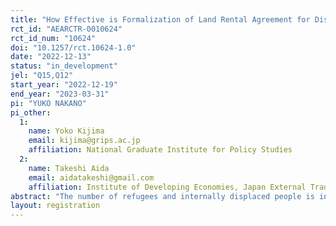 ```yaml
---
title: "How Effective is Formalization of Land Rental Agreement for Dispute Prevention? Evidence from Randomized Control Trial in Uganda’s Refugee Camp"
rct_id: "AEARCTR-0010624"
rct_id_num: "10624"
doi: "10.1257/rct.10624-1.0"
date: "2022-12-13"
status: "in_development"
jel: "Q15,Q12"
start_year: "2022-12-19"
end_year: "2023-03-31"
pi: "YUKO NAKANO"
pi_other:
  1:
    name: Yoko Kijima
    email: kijima@grips.ac.jp
    affiliation: National Graduate Institute for Policy Studies
  2:
    name: Takeshi Aida
    email: aidatakeshi@gmail.com
    affiliation: Institute of Developing Economies, Japan External Trade Organization (IDE-JETRO)
abstract: "The number of refugees and internally displaced people is increasing in the world. Building a good relationship between refugees and host communities is crucial for the welfare of both parties. This study investigates if formalizing land rental agreements is effective for reducing land disputes without decreasing the access to land for refugees. In doing so, we conduct a randomized control trial in the Rhino refugee camp and surrounding communities where refugees informally rent land from Ugandans but there are land disputes. The study contributes to the existing literature by providing rigorous empirical evidence. Findings will be beneficial to policymakers in understanding how to promote the economic independence of refugees by improving their access to land and to developing peaceful relationships between refugees and hosts. "
layout: registration
---
```


